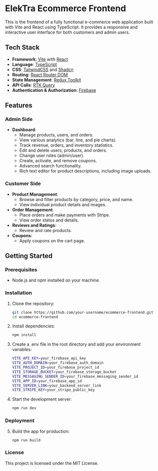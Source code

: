 # ElekTra Ecommerce Frontend

This is the frontend of a fully functional e-commerce web application built with Vite and React using TypeScript. It provides a responsive and interactive user interface for both customers and admin users.

## Tech Stack

- **Framework**: [Vite](https://vitejs.dev/) with [React](https://reactjs.org/)
- **Language**: [TypeScript](https://www.typescriptlang.org/)
- **CSS**: [TailwindCSS](https://tailwindcss.com/) and [Shadcn](https://ui.shadcn.com/)
- **Routing**: [React Router DOM](https://reactrouter.com/)
- **State Management**: [Redux Toolkit](https://redux-toolkit.js.org/)
- **API Calls**: [RTK Query](https://redux-toolkit.js.org/rtk-query/overview)
- **Authentication & Authorization**: [Firebase](https://firebase.google.com/)

## Features

### Admin Side

- **Dashboard**:
  - Manage products, users, and orders.
  - View various analytics (bar, line, and pie charts).
  - Track revenue, orders, and inventory statistics.
  - Edit and delete users, products, and orders.
  - Change user roles (admin/user).
  - Create, activate, and remove coupons.
  - Advanced search functionality.
  - Rich text editor for product descriptions, including image uploads.

### Customer Side

- **Product Management**:
  - Browse and filter products by category, price, and name.
  - View individual product details and images.
- **Order Management**:
  - Place orders and make payments with Stripe.
  - View order status and details.
- **Reviews and Ratings**:
  - Review and rate products.
- **Coupons**:
  - Apply coupons on the cart page.

## Getting Started

### Prerequisites

- Node.js and npm installed on your machine.

### Installation

1. Clone the repository:
   ```bash
   git clone https://github.com/your-username/ecommerce-frontend.git
   cd ecommerce-frontend
   
2. Install dependencies:
   ```bash
   npm install
   
3. Create a .env file in the root directory and add your environment variables:
    ```bash
    VITE_API_KEY=your_firebase_api_key
    VITE_AUTH_DOMAIN=your_firebase_auth_domain
    VITE_PROJECT_ID=your_firebase_project_id
    VITE_STORAGE_BUCKET=your_firebase_storage_bucket
    VITE_MESSAGING_SENDER_ID=your_firebase_messaging_sender_id
    VITE_APP_ID=your_firebase_app_id
    VITE_SERVER_LINK=your_backend_server_link
    VITE_STRIPE_KEY=your_stripe_public_key
    
4. Start the development server:
    ```bash
    npm run dev

### Deployment

5. Build the app for production:
    ```bash
    npm run build

### License
This project is licensed under the MIT License.
